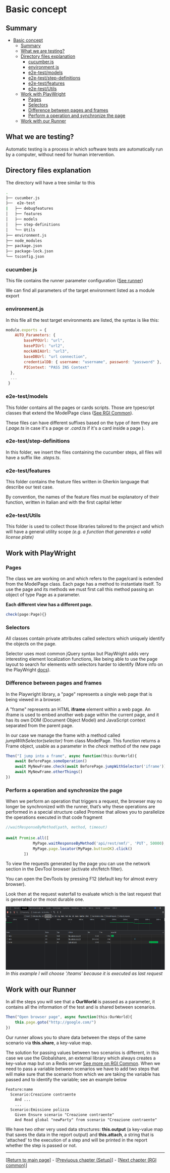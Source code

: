 # Basic concept
## Summary
- [Basic concept](#basic-concept)
  - [Summary](#summary)
  - [What we are testing?](#what-we-are-testing)
  - [Directory files explanation](#directory-files-explanation)
    - [cucumber.js](#cucumberjs)
    - [environment.js](#environmentjs)
    - [e2e-test/models](#e2e-testmodels)
    - [e2e-test/step-definitions](#e2e-teststep-definitions)
    - [e2e-test/features](#e2e-testfeatures)
    - [e2e-test/Utils](#e2e-testutils)
  - [Work with PlayWright](#work-with-playwright)
    - [Pages](#pages)
    - [Selectors](#selectors)
    - [Difference between pages and frames](#difference-between-pages-and-frames)
    - [Perform a operation and synchronize the page](#perform-a-operation-and-synchronize-the-page)
  - [Work with our Runner](#work-with-our-runner)

  

## What we are testing?
Automatic testing is a process in which software tests are automatically run by a computer, without need for human intervention. 

## Directory files explanation

The directory will have a tree similar to this
```sh
.
├── cucumber.js
├──  e2e-test
|   ├── debugfeatures
│   ├── features
│   ├── models
│   ├── step-definitions
│   └── Utils
├── environment.js
├── node_modules
├── package.json
├── package-lock.json
└── tsconfig.json
```
### cucumber.js

This file contains the runner parameter configuration ([See runner](./running.md))

We can find all parameters of the target environment listed as a module export

### environment.js

In this file all the test target environments are listed, the syntax is like this:
```javascript
module.exports = { 
    AUTO_Parameters: {
        basePPOUrl: "url",
        basePIUrl: "url2",
        mockANIAUrl: "url3",
        baseDBUrl: "url connection",
        credentialDB: { username: "username", password: "password" },
        PIContext: "PASS INS Context"
  },
  ...
 }
```

### e2e-test/models

This folder contains all the pages or cards scripts. Those are typescript classes that extend the ModelPage class ([See RGI Common](./rgi_common.md)). 

These files can have different suffixes based on the type of item they are (*.page.ts* in case it's a page or *.card.ts* if it's a card inside a page ).

### e2e-test/step-definitions

In this folder, we insert the files containing the cucumber steps, all files will have a suffix like *.steps.ts*.

### e2e-test/features


This folder contains the feature files written in Gherkin language that describe our test case.

By convention, the names of the feature files must be explanatory of their function, written in Italian and with the first capital letter

### e2e-test/Utils

This folder is used to collect those libraries tailored to the project and which will have a general utility scope *(e.g. a function that generates a valid license plate)*

## Work with PlayWright

### Pages
The class we are working on and which refers to the page/card is extended from the ModelPage class. Each page has a method to instantiate itself. To use the page and its methods we must first call this method passing an object of type Page as a parameter.

**Each different view has a different page.**
```typescript
check(page:Page){}
```

### Selectors

All classes contain private attributes called selectors which uniquely identify the objects on the page.

Selector uses most common jQuery syntax but PlayWright adds very interesting element localization functions, like being able to use the page layout to search for elements with selectors harder to identify (More info on the PlayWright [docs](https://playwright.dev/docs/locators)).

### Difference between pages and frames
In the Playwright library, a "page" represents a single web page that is being viewed in a browser.

A "frame" represents an HTML **iframe** element within a web page. An iframe is used to embed another web page within the current page, and it has its own DOM (Document Object Model) and JavaScript context separated from the parent page.

In our case we manage the frame with a method called *jumpWithSelector(selector)* from class ModelPage. This function returns a Frame object, usable as a parameter in the *check* method of the new page

```typescript
Then("I jump into a frame", async function(this:OurWorld){
    await BeforePage.someOperation()
    await MyNewFrame.check(await BeforePage.jumpWithSelector('iframe'))
    await MyNewFrame.otherThings()
})
```
### Perform a operation and synchronize the page

When we perform an operation that triggers a request, the browser may no longer be synchronized with the runner, that’s why these operations are performed in a special structure called Promise that allows you to parallelize the operations executed in that code fragment

```typescript
//waitResponseByMethod(path, method, timeout)

await Promise.all([
            MyPage.waitResponseByMethod('api/rest/nmf/', 'PUT', 50000),
            MyPage.page.locator(MyPage.buttonOK).click()
        ])
```

To view the requests generated by the page you can use the network section in the DevTool browser (activate xhr/fetch filter).

You can open the DevTools by pressing F12 (default key for almost every browser).

Look then at the request waterfall to evaluate which is the last request that is generated or the most durable one.


<img width="100%" height="200" src="./images/basic_concept/DevToolNet.png">*In this example I will choose '/teams' because it is executed as last request*</img>


## Work with our Runner


In all the steps you will see that a **OurWorld** is passed as a parameter, it contains all the information of the test and is shared between scenarios.

```typescript
Then("Open browser page", async function(this:OurWorld){
    this.page.goto("http://google.com/")
})
```

Our runner allows you to share data between the steps of the same scenario via **this.share**, a key-value map.

The solution for passing values ​​between two scenarios is different, in this case we use the Globalshare, an external library which always creates a key-value map but on a Redis server [See more on RGI Common](./rgi_common.md). When we need to pass a variable between scenarios we have to add two steps that will make sure that the scenario from which we are taking the variable has passed and to identify the variable; see an example below
```gherkin
Feature:name
  Scenario:Creazione contraente
    And ...
    ...
  Scenario:Emissione polizza
    Given Ensure scenario "Creazione contraente"
    And Read global "newParty" from scenario "Creazione contraente"

```
We have two other very used data structures: **this.output** (a key-value map that saves the data in the report output) and **this.attach**, a string that is 'attached' to the execution of a step and will be printed in the report whether the step is passed or not.















---

[[Return to main page](./main-page-nrt.md)] - [[Previuous chapter (Setup)](./setup.md)] - [[Next chapter (RGI common)](./rgi_common.md)]